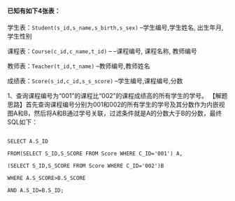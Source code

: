 #### 已知有如下4张表：
学生表：`Student(s_id,s_name,s_birth,s_sex)` –学生编号,学生姓名, 出生年月,学生性别

课程表：`Course(c_id,c_name,t_id)` – –课程编号, 课程名称, 教师编号

教师表：`Teacher(t_id,t_name)` –教师编号,教师姓名

成绩表：`Score(s_id,c_id,s_s_score)` –学生编号,课程编号,分数

1、查询课程编号为“001”的课程比“002”的课程成绩高的所有学生的学号。
【解题思路】首先查询课程编号分别为001和002的所有学生的学号及其分数作为内嵌视图A和B，然后将A和B通过学号关联，过滤条件就是A的分数大于B的分数，最终SQL如下：
```

SELECT A.S_ID

FROM(SELECT S_ID,S_SCORE FROM Score WHERE C_ID='001') A,

(SELECT S_ID,S_SCORE FROM Score WHERE C_ID='002')B

WHERE A.S_SCORE>B.S_SCORE

AND A.S_ID=B.S_ID;

```

